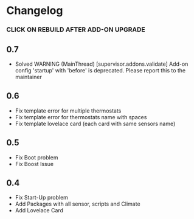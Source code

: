 # Changelog
### CLICK ON REBUILD AFTER ADD-ON UPGRADE
## 0.7
- Solved WARNING (MainThread) [supervisor.addons.validate] Add-on config 'startup' with 'before' is deprecated. Please report this to the maintainer
## 0.6
- Fix template error for multiple thermostats
- Fix template error for thermostats name with spaces
- Fix template lovelace card (each card with same sensors name)

## 0.5

- Fix Boot problem
- Fix Boost Issue

## 0.4

- Fix Start-Up problem
- Add Packages with all sensor, scripts and Climate
- Add Lovelace Card
